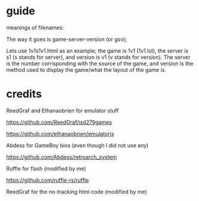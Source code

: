 # guide
meanings of filenames:

The way it goes is game-server-version (or gsv);

Lets use 1v1s1v1.html as an example; the game is 1v1 (1v1.lol), the server is s1 (s stands for server), and version is v1 (v stands for version).
The server is the number corrisponding with the source of the game, and version is the method used to display the game/what the layout of the game is.


# credits
ReedGraf and Ethanaobrien for emulator stuff

https://github.com/ReedGraf/isd279games

https://github.com/ethanaobrien/emulatorjs

Abdess for GameBoy bios (even though I did not use any)

https://github.com/Abdess/retroarch_system

Ruffle for flash (modified by me)

https://github.com/ruffle-rs/ruffle

ReedGraf for the no-tracking html code (modified by me)

